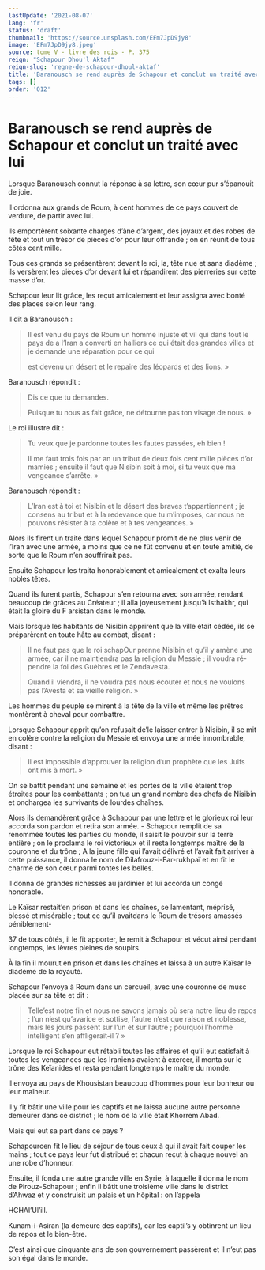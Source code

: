 ```yaml
---
lastUpdate: '2021-08-07'
lang: 'fr'
status: 'draft'
thumbnail: 'https://source.unsplash.com/EFm7JpD9jy8'
image: 'EFm7JpD9jy8.jpeg'
source: tome V - livre des rois - P. 375
reign: "Schapour Dhou'l Aktaf"
reign-slug: 'regne-de-schapour-dhoul-aktaf'
title: 'Baranousch se rend auprès de Schapour et conclut un traité avec lui | Le Livre des Rois | Shâhnâmeh'
tags: []
order: '012'
---
```


<!-- LTeX: language=fr -->

# Baranousch se rend auprès de Schapour et conclut un traité avec lui

Lorsque Baranousch connut la réponse à sa lettre, son cœur pur s’épanouit de joie.

Il ordonna aux grands de Roum, à cent hommes de ce pays couvert de verdure, de partir avec lui.

Ils emportèrent soixante charges d’âne d’argent, des joyaux et des robes de fête et tout un trésor de pièces d’or pour leur offrande ; on en réunit de tous côtés cent mille.

Tous ces grands se présentèrent devant le roi, la, tête nue et sans diadème ; ils versèrent les pièces d’or devant lui et répandirent des pierreries sur cette masse d’or.

Schapour leur lit grâce, les reçut amicalement et leur assigna avec bonté des places selon leur rang.

Il dit a Baranousch :

> Il est venu du pays de Roum un homme injuste et vil qui dans tout le pays de a l’Iran a converti en halliers ce qui était des grandes villes et je demande une réparation pour ce qui
>
> est devenu un désert et le repaire des léopards et des lions. »

Baranousch répondit :

> Dis ce que tu demandes.
>
> Puisque tu nous as fait grâce, ne détourne pas ton visage de nous. »

Le roi illustre dit :

> Tu veux que je pardonne toutes les fautes passées, eh bien !
>
> II me faut trois fois par an un tribut de deux fois cent mille pièces d’or mamies ; ensuite il faut que Nisibin soit à moi, si tu veux que ma vengeance s’arrête. »

Baranousch répondit :

> L’Iran est à toi et Nisibin et le désert des braves t’appartiennent ; je consens au tribut et à la redevance que tu m’imposes, car nous ne pouvons résister à ta colère et à tes vengeances. »

Alors ils firent un traité dans lequel Schapour promit de ne plus venir de l’Iran avec une armée, à moins que ce ne fût convenu et en toute amitié, de sorte que le Roum n’en souffrirait pas.

Ensuite Schapour les traita honorablement et amicalement et exalta leurs nobles têtes.

Quand ils furent partis, Schapour s’en retourna avec son armée, rendant beaucoup de grâces au Créateur ; il alla joyeusement jusqu’à Isthakhr, qui était la gloire du F arsistan dans le monde.

Mais lorsque les habitants de Nisibin apprirent que la ville était cédée, ils se préparèrent en toute hâte au combat, disant :

> Il ne faut pas que le roi schapOur prenne Nisibin et qu’il y amène une armée, car il ne maintiendra pas la religion du Messie ; il voudra ré- pendre la foi des Guèbres et le Zendavesta.
>
> Quand il viendra, il ne voudra pas nous écouter et nous ne voulons pas l’Avesta et sa vieille religion. »

Les hommes du peuple se mirent à la tête de la ville et même les prêtres montèrent à cheval pour combattre.

Lorsque Schapour apprit qu’on refusait de’le laisser entrer à Nisibin, il se mit en colère contre la religion du Messie et envoya une armée innombrable, disant :

> Il est impossible d’approuver la religion d’un prophète que les Juifs ont mis à mort. »

On se battit pendant une semaine et les portes de la ville étaient trop étroites pour les combattants ; on tua un grand nombre des chefs de Nisibin et onchargea les survivants de lourdes chaînes.

Alors ils demandèrent grâce à Schapour par une lettre et le glorieux roi leur accorda son pardon et retira son armée. -
Schapour remplit de sa renommée toutes les parties du monde, il saisit le pouvoir sur la terre entière ; on le proclama le roi victorieux et il resta longtemps maître de la couronne et du trône ; A la jeune fille qui l’avait délivré et l’avait fait arriver à cette puissance, il donna le nom de Dilafrouz-i-Far-rukhpaï et en fit le charme de son cœur parmi tontes les belles.

Il donna de grandes richesses au jardinier et lui accorda un congé honorable.

Le Kaïsar restait’en prison et dans les chaînes, se lamentant, méprisé, blessé et misérable ; tout ce qu’il avaitdans le Roum de trésors amassés péniblement-

37
de tous côtés, il le fit apporter, le remit à Schapour et vécut ainsi pendant longtemps, les lèvres pleines de soupirs.

À la fin il mourut en prison et dans les chaînes et laissa à un autre Kaïsar le diadème de la royauté.

Schapour l’envoya à Roum dans un cercueil, avec une couronne de musc placée sur sa tête et dit :

> Telle’est notre fin et nous ne savons jamais où
sera notre lieu de repos ; l’un n’est qu’avarice et sottise, l’autre n’est que raison et noblesse, mais les jours passent sur l’un et sur l’autre ; pourquoi l’homme intelligent s’en affligerait-il ? »

Lorsque le roi Schapour eut rétabli toutes les affaires et qu’il eut satisfait à toutes les vengeances que les Iraniens avaient à exercer, il monta sur le trône des Keïanides et resta pendant longtemps le maître du monde.

Il envoya au pays de Khousistan beaucoup d’hommes pour leur bonheur ou leur malheur.

Il y fit bâtir une ville pour les captifs et ne laissa aucune autre personne demeurer dans ce district ; le nom de la ville était Khorrem Abad.

Mais qui eut sa part dans ce pays ?

Schapourcen fit le lieu de séjour de tous ceux à qui il avait fait couper les mains ; tout ce pays leur fut distribué et chacun reçut à chaque nouvel an une robe d’honneur.

Ensuite, il fonda une autre grande ville en Syrie, à laquelle il donna le nom de Pirouz-Schapour ; enfin il bâtit une troisième ville dans le district d’Ahwaz et y construisit un palais et un hôpital : on l’appela

HCHAl’Ul’ill.

Kunam-i-Asiran (la demeure des captifs), car les captil’s y obtinrent un lieu de repos et le bien-être.

C’est ainsi que cinquante ans de son gouvernement passèrent et il n’eut pas son égal dans le monde.
